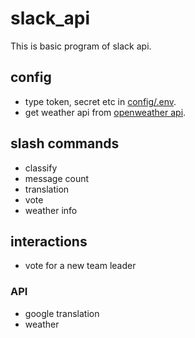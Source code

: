 # slack_api

This is basic program of slack api.

## config
- type token, secret etc in [config/.env](https://github.com/sammiee5311/slack_api/blob/main/config/.env).
- get weather api from [openweather api](https://openweathermap.org/current).

## slash commands
- classify
- message count
- translation
- vote
- weather info

## interactions
- vote for a new team leader

### API
- google translation
- weather